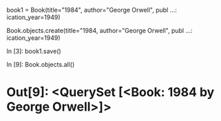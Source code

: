  book1 = Book(title="1984", author="George Orwell", publ
   ...: ication_year=1949)

Book.objects.create(title="1984, author="George Orwell", publ
   ...: ication_year=1949)

In [3]: book1.save()

In [9]: Book.objects.all()
# Out[9]: <QuerySet [<Book: 1984 by George Orwell>]> 

